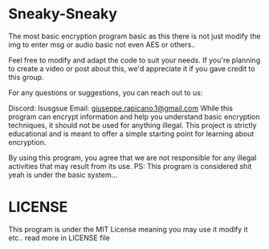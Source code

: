 # Sneaky-Sneaky

The most basic encryption program basic as this there is not just modify the img to enter msg or audio basic not even AES or others..
 
Feel free to modify and adapt the code to suit your needs. If you're planning to create a video or post about this, we'd appreciate it if you gave credit to this group.

For any questions or suggestions, you can reach out to us:

Discord: Isusgsue
Email: giuseppe.rapicano.1@gmail.com
While this program can encrypt information and help you understand basic encryption techniques, it should not be used for anything illegal. This project is strictly educational and is meant to offer a simple starting point for learning about encryption.

By using this program, you agree that we are not responsible for any illegal activities that may result from its use.
PS: This program is considered shit yeah is under the basic system...
# LICENSE
This program is under the MIT License meaning you may use it modify it etc.. read more in LICENSE file
